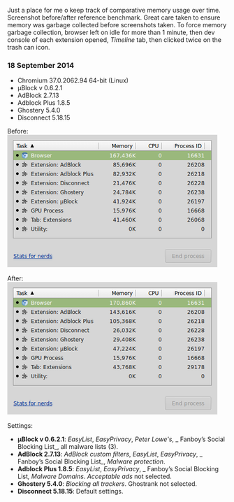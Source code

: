 Just a place for me o keep track of comparative memory usage over time. Screenshot before/after reference benchmark. Great care taken to ensure memory was garbage collected before screenshots taken. To force memory garbage collection, browser left on idle for more than 1 minute, then dev console of each extension opened, _Timeline_ tab, then clicked twice on the trash can icon.

### 18 September 2014

- Chromium 37.0.2062.94 64-bit (Linux)
- µBlock v 0.6.2.1
- AdBlock 2.7.13
- Adblock Plus 1.8.5
- Ghostery 5.4.0
- Disconnect 5.18.15

Before:<br>
![before](https://raw.githubusercontent.com/gorhill/uBlock/master/doc/benchmarks/mem-usage-20140918-before.png)

After:<br>
![after](https://raw.githubusercontent.com/gorhill/uBlock/master/doc/benchmarks/mem-usage-20140918-after.png)

Settings:
- **µBlock v 0.6.2.1**: _EasyList_, _EasyPrivacy_, _Peter Lowe's_, _ Fanboy’s Social Blocking List‎_, all malware lists (3).
- **AdBlock 2.7.13**: _AdBlock custom filters_, _EasyList_, _EasyPrivacy_, _ Fanboy’s Social Blocking List‎_, _Malware protection_.
- **Adblock Plus 1.8.5**: _EasyList_, _EasyPrivacy_, _ Fanboy’s Social Blocking List‎_, Malware Domains_. _Acceptable ads_ not selected.
- **Ghostery 5.4.0**: _Blocking all trackers_. Ghostrank not selected.
- **Disconnect 5.18.15**: Default settings.